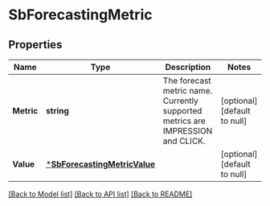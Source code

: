 # SbForecastingMetric

## Properties
Name | Type | Description | Notes
------------ | ------------- | ------------- | -------------
**Metric** | **string** | The forecast metric name. Currently supported metrics are IMPRESSION and CLICK. | [optional] [default to null]
**Value** | [***SbForecastingMetricValue**](SBForecastingMetricValue.md) |  | [optional] [default to null]

[[Back to Model list]](../README.md#documentation-for-models) [[Back to API list]](../README.md#documentation-for-api-endpoints) [[Back to README]](../README.md)

